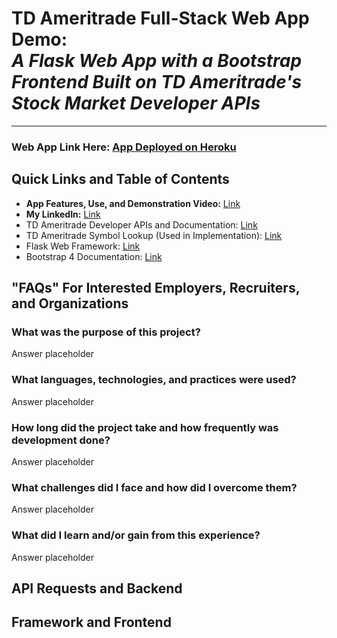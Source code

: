 # TD Ameritrade Full-Stack Web App Demo: <br>*A Flask Web App with a Bootstrap Frontend Built on TD Ameritrade's Stock Market Developer APIs*
<hr>

### Web App Link Here: [App Deployed on Heroku](http://localhost:5000/)

## Quick Links and Table of Contents
* **App Features, Use, and Demonstration Video:** [Link](https://videolinkplaceholder.com)
* **My LinkedIn:** [Link](https://www.linkedin.com/in/jason-schneider-772a19173/)
* TD Ameritrade Developer APIs and Documentation: [Link](https://developer.tdameritrade.com/apis)
* TD Ameritrade Symbol Lookup (Used in Implementation): [Link](https://research.tdameritrade.com/grid/public/symbollookup/symbollookup.asp)
* Flask Web Framework: [Link](https://flask.palletsprojects.com/en/1.1.x/)
* Bootstrap 4 Documentation: [Link](https://getbootstrap.com/docs/5.0/getting-started/introduction/)

## "FAQs" For Interested Employers, Recruiters, and Organizations

### What was the purpose of this project?
Answer placeholder
### What languages, technologies, and practices were used?
Answer placeholder
### How long did the project take and how frequently was development done?
Answer placeholder
### What challenges did I face and how did I overcome them?
Answer placeholder
### What did I learn and/or gain from this experience?
Answer placeholder

## API Requests and Backend

## Framework and Frontend